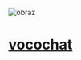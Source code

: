 
![obraz](https://github.com/vocochat/www/assets/5669657/682fae3e-bf0c-436f-b348-eef1f6b5a8b4)

# [vocochat](http://www.vocochat.com)

